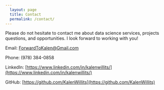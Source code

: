 ```yaml
---
  layout: page
  title: Contact
  permalink: /contact/
---
```

Please do not hesitate to contact me about data science services, projects questions, and opportunities. I look forward to working with you!

Email: ForwardToKalen@Gmail.com

Phone: (978) 384-0858

LinkedIn: [https://www.linkedin.com/in/kalenwillits/](https://www.linkedin.com/in/kalenwillits/)

GitHub: [https://github.com/KalenWillits](https://github.com/KalenWillits)
